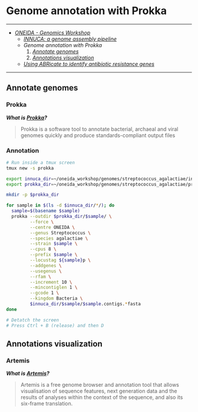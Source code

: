 # Genome annotation with Prokka

---

* [_ONEIDA - Genomics Workshop_](./ONEIDA_Workshop_Program.md)
    * [_INNUCA: a genome assembly pipeline_](./innuca.md)
    * _Genome annotation with Prokka_
        1. [_Annotate genomes_](./prokka.md#annotate-genomes)
        2. [_Annotations visualization_](./prokka.md#annotations-visualization)
    * [_Using ABRicate to identify antibiotic resistance genes_](./abricate.md)

---

## Annotate genomes

### Prokka

**_What is [Prokka](https://github.com/tseemann/prokka)?_**  

> Prokka is a software tool to annotate bacterial, archaeal and viral genomes quickly and produce standards-compliant output files

### Annotation

```bash
# Run inside a tmux screen
tmux new -s prokka

export innuca_dir=~/oneida_workshop/genomes/streptococcus_agalactiae/innuca
export prokka_dir=~/oneida_workshop/genomes/streptococcus_agalactiae/prokka

mkdir -p $prokka_dir

for sample in $(ls -d $innuca_dir/*/); do
  sample=$(basename $sample)
  prokka --outdir $prokka_dir/$sample/ \
         --force \
         --centre ONEIDA \
         --genus Streptococcus \
         --species agalactiae \
         --strain $sample \
         --cpus 8 \
         --prefix $sample \
         --locustag ${sample}p \
         --addgenes \
         --usegenus \
         --rfam \
         --increment 10 \
         --mincontiglen 1 \
         --gcode 1 \
         --kingdom Bacteria \
         $innuca_dir/$sample/$sample.contigs.*fasta
done

# Detatch the screen
# Press Ctrl + B (release) and then D
```

## Annotations visualization

### Artemis

**_What is [Artemis](http://www.sanger.ac.uk/science/tools/artemis)?_**  

> Artemis is a free genome browser and annotation tool that allows visualisation of sequence features, next generation data and the results of analyses within the context of the sequence, and also its six-frame translation.
